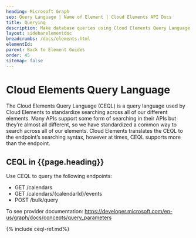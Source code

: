 ```yaml
---
heading: Microsoft Graph
seo: Query Language | Name of Element | Cloud Elements API Docs
title: Querying
description: Make database queries using Cloud Elements Query Language.
layout: sidebarelementdoc
breadcrumbs: /docs/elements.html
elementId:
parent: Back to Element Guides
order: 45
sitemap: false
---
```


# Cloud Elements Query Language

The Cloud Elements Query Language (CEQL) is a query language used by Cloud Elements to standardize searching across all of our different elements. Many APIs support some form of searching in their APIs but they’re almost all different, so we have standardized a common way to search across all of our elements. Cloud Elements translates the CEQL to the endpoint’s searching syntax, however at times, CEQL supports more than the endpoint.

## CEQL in {{page.heading}}

Use CEQL to query the following endpoints:

* GET /calendars
* GET /calendars/{calendarId}/events
* POST /bulk/query

To see provider documentation: https://developer.microsoft.com/en-us/graph/docs/concepts/query_parameters

{% include ceql-ref.md%}
